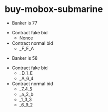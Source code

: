 # buy-mobox-submarine

* Banker is 77
+ Contract fake bid
    - Nonce
+ Contract normal bid 	
    - _F_E_A	

* Banker is 58
+ Contract fake bid
    - _D_1_E	
    - _A_6_4
+ Contract normal bid 
    - _7_4_5	
    - _a_2_b
    - _1_3_3
    - _6_9_2

